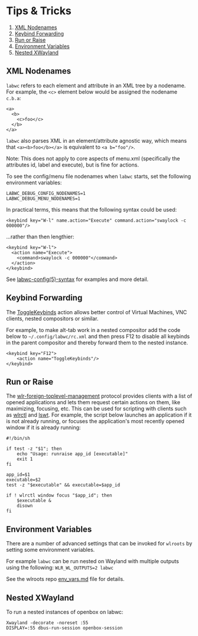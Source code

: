 # Tips & Tricks

1. [XML Nodenames](#xml-nodenames)
2. [Keybind Forwarding](#keybind-forwarding)
3. [Run or Raise](#run-or-raise)
4. [Environment Variables](#environment-variables)
5. [Nested XWayland](#nested-xwayland)

## XML Nodenames

`labwc` refers to each element and attribute in an XML tree by a nodename.  For
example, the `<c>` element below would be assigned the nodename `c.b.a`:

```
<a>
  <b>
    <c>foo</c>
  </b>
</a>
```

`labwc` also parses XML in an element/attribute agnostic way, which means that
`<a><b>foo</b></a>` is equivalent to `<a b="foo"/>`.

Note: This does not apply to core aspects of menu.xml (specifically the
attributes id, label and execute), but is fine for actions.

To see the config/menu file nodenames when `labwc` starts, set the following
environment variables:

```
LABWC_DEBUG_CONFIG_NODENAMES=1
LABWC_DEBUG_MENU_NODENAMES=1
```

In practical terms, this means that the following syntax could be used:

```
<keybind key="W-l" name.action="Execute" command.action="swaylock -c 000000"/>
```

...rather than then lengthier:

```
<keybind key="W-l">
  <action name="Execute">
    <command>swaylock -c 000000"</command>
  </action>
</keybind>
```

See [labwc-config(5)-syntax] for examples and more detail.

[labwc-config(5)-syntax]: https://labwc.github.io/labwc-config.5.html#syntax

## Keybind Forwarding

The [ToggleKeybinds] action allows better control of Virtual Machines, VNC
clients, nested compositors or similar.

For example, to make alt-tab work in a nested compositor add the code below to
`~/.config/labwc/rc.xml` and then press F12 to disable all keybinds in the
parent compositor and thereby forward them to the nested instance.

```
<keybind key="F12">
	<action name="ToggleKeybinds"/>
</keybind>
```

[ToggleKeybinds]: https://labwc.github.io/labwc-actions.5.html#entry_action_name=togglekeybinds

## Run or Raise

The [wlr-foreign-toplevel-management] protocol provides clients with a list of
opened applications and lets them request certain actions on them, like
maximizing, focusing, etc. This can be used for scripting with clients such as
[wlrctl] and [lswt]. For example, the script below launches an application
if it is not already running, or focuses the application's most recently opened
window if it is already running:

```
#!/bin/sh

if test -z "$1"; then
	echo "Usage: runraise app_id [executable]"
	exit 1
fi

app_id=$1
executable=$2
test -z "$executable" && executable=$app_id

if ! wlrctl window focus "$app_id"; then
	$executable &
	disown
fi
```

[wlrctl]: https://git.sr.ht/~brocellous/wlrctl
[lswt]: https://sr.ht/~leon_plickat/lswt/
[wlr-foreign-toplevel-management]: https://wayland.app/protocols/wlr-foreign-toplevel-management-unstable-v1

## Environment Variables

There are a number of advanced settings that can be invoked for `wlroots` by
setting some environment variables.

For example `labwc` can be run nested on Wayland with multiple outputs using
the following: `WLR_WL_OUTPUTS=2 labwc`

See the wlroots repo [env_vars.md] file for details.

[env_vars.md]: https://gitlab.freedesktop.org/wlroots/wlroots/-/blob/master/docs/env_vars.md

## Nested XWayland

To run a nested instances of openbox on labwc:

```
Xwayland -decorate -noreset :55
DISPLAY=:55 dbus-run-session openbox-session
```


